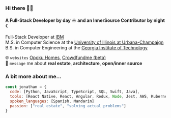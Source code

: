 ### Hi there 👋🏿


#### A Full-Stack Developer by day ☼ and an InnerSource Contributor by night ☾

Full-Stack Developer at [IBM](https://www.ibm.com)<br/>
M.S. in Computer Science at the [University of Illinois at Urbana-Champaign](https://illinois.edu)<br/>
B.S. in Computer Engineering at the [Georgia Institute of Technology](https://www.gatech.edu)


🌐 `websites` [Opoku Homes](https://opokuhomes.com), [Crowdfundme (beta)](https://crowdfundme-demo.netlify.app/)<br/>
💬 `message` me about **real estate**, **architecture**, **open/inner source**


### A bit more about me...
```javascript
const jonathan = {
  code: [Python, JavaScript, TypeScript, SQL, Swift, Java],
  tools: [React Native, React, Angular, Redux, Node, Jest, AWS, Kubernetes],
  spoken_languages: [Spanish, Mandarin]
  passion: ["real estate", "solving actual problems"]
}
```
